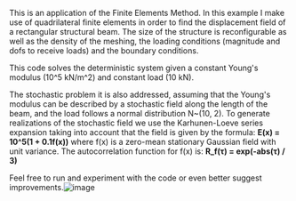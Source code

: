 This is an application of the Finite Elements Method.
In this example I make use of quadrilateral finite elements in order to find the displacement field of a rectangular structural beam.
The size of the structure is reconfigurable as well as the density of the meshing, the loading conditions (magnitude and dofs to receive loads) 
and the boundary conditions.

This code solves the deterministic system given a constant Young's modulus (10^5 kN/m^2) and constant load (10 kN).

The stochastic problem it is also addressed, assuming that the Young's modulus can be described by a stochastic field along the length of the beam,
and the load follows a normal distribution N~(10, 2). To generate realizations of the stochastic field we use the Karhunen-Loeve series expansion taking into
account that the field is given by the formula: **E(x) = 10^5(1 + 0.1f(x))** where f(x) is a zero-mean stationary Gaussian field with unit variance.
The autocorrelation function for f(x) is: **R_f(τ) = exp(-abs(τ) / 3)**

Feel free to run and experiment with the code or even better suggest improvements.![image](https://user-images.githubusercontent.com/63021871/132966811-fd5f27b5-abd1-41df-9c39-f13c8858ba32.png)

